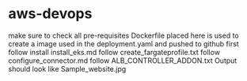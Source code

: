 # aws-devops


make sure to check all pre-requisites
Dockerfile placed here is used to create a image used in the deployment.yaml and pushed to github 
first follow install install_eks.md 
follow create_fargateprofile.txt
follow configure_connector.md
follow ALB_CONTROLLER_ADDON.txt
Output should look like Sample_website.jpg

